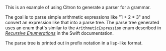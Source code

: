 
This is an example of using Citron to generate a parser for a grammar.

The goal is to parse simple arithmetic expressions like "1 + 2 * 3" and
convert an expression like that into a parse tree. The parse tree
generated uses an enum that's similar to the `ArithmeticExpression` enum
described in [_Recursive Enumerations_][swift_doc_rec_enums] in the
Swift documentation.

The parse tree is printed out in prefix notation in a lisp-like format.

[swift_doc_rec_enums]: https://developer.apple.com/library/content/documentation/Swift/Conceptual/Swift_Programming_Language/Enumerations.html#//apple_ref/doc/uid/TP40014097-CH12-ID536

